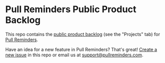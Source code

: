 # Pull Reminders Public Product Backlog

This repo contains the [public product backlog](https://github.com/pullreminders/roadmap/projects/1) (see the "Projects" tab) for [Pull Reminders](https://pullreminders.com).

Have an idea for a new feature in Pull Reminders? That's great! [Create a new issue](https://github.com/pullreminders/backlog/issues/new) in this repo or email us at [support@pullreminders.com](mailto:support@pullreminders.com).
